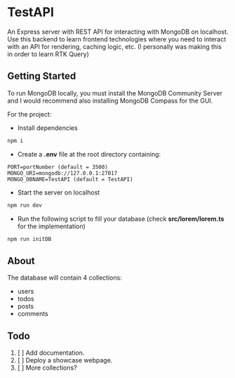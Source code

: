 
# TestAPI

An Express server with REST API for interacting with MongoDB on localhost.
Use this backend to learn frontend technologies where you need to interact with an API for rendering, caching logic, etc. (I personally was making this in order to learn RTK Query)

## Getting Started

To run MongoDB locally, you must install the MongoDB Community Server and I would recommend also installing MongoDB Compass for the GUI.

For the project:

- Install dependencies
```bash
npm i
```
- Create a **.env** file at the root directory containing:
```dosini
PORT=portNumber (default = 3500)
MONGO_URI=mongodb://127.0.0.1:27017
MONGO_DBNAME=TestAPI (default = TestAPI)
```
- Start the server on localhost
```bash
npm run dev
```
- Run the following script to fill your database (check **src/lorem/lorem.ts** for the implementation)
```bash
npm run initDB
```

## About

The database will contain 4 collections:
- users
- todos
- posts
- comments


## Todo

1. [ ]  Add documentation.
2. [ ]  Deploy a showcase webpage.
3. [ ]  More collections?